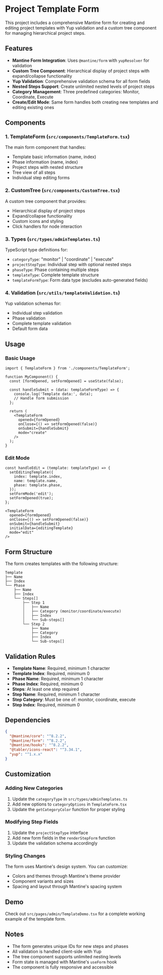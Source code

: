 # Project Template Form

This project includes a comprehensive Mantine form for creating and editing project templates with Yup validation and a custom tree component for managing hierarchical project steps.

## Features

- **Mantine Form Integration**: Uses `@mantine/form` with `yupResolver` for validation
- **Custom Tree Component**: Hierarchical display of project steps with expand/collapse functionality
- **Yup Validation**: Comprehensive validation schema for all form fields
- **Nested Steps Support**: Create unlimited nested levels of project steps
- **Category Management**: Three predefined categories: Monitor, Coordinate, Execute
- **Create/Edit Mode**: Same form handles both creating new templates and editing existing ones

## Components

### 1. TemplateForm (`src/components/TemplateForm.tsx`)
The main form component that handles:
- Template basic information (name, index)
- Phase information (name, index)
- Project steps with nested structure
- Tree view of all steps
- Individual step editing forms

### 2. CustomTree (`src/components/CustomTree.tsx`)
A custom tree component that provides:
- Hierarchical display of project steps
- Expand/collapse functionality
- Custom icons and styling
- Click handlers for node interaction

### 3. Types (`src/types/adminTemplates.ts`)
TypeScript type definitions for:
- `categoryType`: "monitor" | "coordinate" | "execute"
- `projectStepType`: Individual step with optional nested steps
- `phaseType`: Phase containing multiple steps
- `templateType`: Complete template structure
- `templateFormType`: Form data type (excludes auto-generated fields)

### 4. Validation (`src/utils/templateValidation.ts`)
Yup validation schemas for:
- Individual step validation
- Phase validation
- Complete template validation
- Default form data

## Usage

### Basic Usage

```tsx
import { TemplateForm } from './components/TemplateForm';

function MyComponent() {
  const [formOpened, setFormOpened] = useState(false);
  
  const handleSubmit = (data: templateFormType) => {
    console.log('Template data:', data);
    // Handle form submission
  };

  return (
    <TemplateForm
      opened={formOpened}
      onClose={() => setFormOpened(false)}
      onSubmit={handleSubmit}
      mode="create"
    />
  );
}
```

### Edit Mode

```tsx
const handleEdit = (template: templateType) => {
  setEditingTemplate({
    index: template.index,
    name: template.name,
    phase: template.phase,
  });
  setFormMode('edit');
  setFormOpened(true);
};

<TemplateForm
  opened={formOpened}
  onClose={() => setFormOpened(false)}
  onSubmit={handleSubmit}
  initialData={editingTemplate}
  mode="edit"
/>
```

## Form Structure

The form creates templates with the following structure:

```
Template
├── Name
├── Index
└── Phase
    ├── Name
    ├── Index
    └── Steps[]
        ├── Step 1
        │   ├── Name
        │   ├── Category (monitor/coordinate/execute)
        │   ├── Index
        │   └── Sub-steps[]
        └── Step 2
            ├── Name
            ├── Category
            ├── Index
            └── Sub-steps[]
```

## Validation Rules

- **Template Name**: Required, minimum 1 character
- **Template Index**: Required, minimum 0
- **Phase Name**: Required, minimum 1 character
- **Phase Index**: Required, minimum 0
- **Steps**: At least one step required
- **Step Name**: Required, minimum 1 character
- **Step Category**: Must be one of: monitor, coordinate, execute
- **Step Index**: Required, minimum 0

## Dependencies

```json
{
  "@mantine/core": "^8.2.2",
  "@mantine/form": "^8.2.2",
  "@mantine/hooks": "^8.2.2",
  "@tabler/icons-react": "^3.34.1",
  "yup": "^1.x.x"
}
```

## Customization

### Adding New Categories

1. Update the `categoryType` in `src/types/adminTemplates.ts`
2. Add new options to `categoryOptions` in `TemplateForm.tsx`
3. Update the `getCategoryColor` function for proper styling

### Modifying Step Fields

1. Update the `projectStepType` interface
2. Add new form fields in the `renderStepForm` function
3. Update the validation schema accordingly

### Styling Changes

The form uses Mantine's design system. You can customize:
- Colors and themes through Mantine's theme provider
- Component variants and sizes
- Spacing and layout through Mantine's spacing system

## Demo

Check out `src/pages/admin/TemplateDemo.tsx` for a complete working example of the template form.

## Notes

- The form generates unique IDs for new steps and phases
- All validation is handled client-side with Yup
- The tree component supports unlimited nesting levels
- Form state is managed with Mantine's `useForm` hook
- The component is fully responsive and accessible

